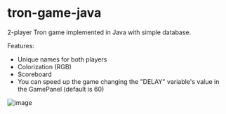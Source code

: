 # tron-game-java
2-player Tron game implemented in Java with simple database.

Features:
- Unique names for both players
- Colorization (RGB)
- Scoreboard
- You can speed up the game changing the "DELAY" variable's value in the GamePanel (default is 60)

![image](https://user-images.githubusercontent.com/87598530/218066454-e5609309-e7be-4f18-a173-ee1f365901b9.png)
